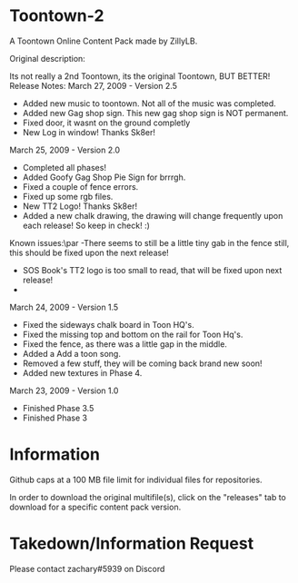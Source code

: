 # Toontown-2

A Toontown Online Content Pack made by ZillyLB.

Original description:

Its not really a 2nd Toontown, its the original Toontown, BUT BETTER!
Release Notes:
March 27, 2009 - Version 2.5
- Added new music to toontown. Not all of the music was completed.
- Added new Gag shop sign. This new gag shop sign is NOT permanent.
- Fixed door, it wasnt on the ground completly
- New Log in window! Thanks Sk8er!

March 25, 2009 - Version 2.0
- Completed all phases!
- Added Goofy Gag Shop Pie Sign for brrrgh.
- Fixed a couple of fence errors.
- Fixed up some rgb files.
- New TT2 Logo! Thanks Sk8er!
- Added a new chalk drawing, the drawing will change frequently upon each release! So keep in check! :)


Known issues:\par
-There seems to still be a little tiny gab in the fence still, this should be fixed upon the next release!
- SOS Book's TT2 logo is too small to read, that will be fixed upon next release!
- 


March 24, 2009 - Version 1.5
- Fixed the sideways chalk board in Toon HQ's.
- Fixed the missing top and bottom on the rail for Toon Hq's.
- Fixed the fence, as there was a little gap in the middle.
- Added a Add a toon song.
- Removed a few stuff, they will be coming back brand new soon!
- Added new textures in Phase 4.

March 23, 2009 - Version 1.0
- Finished Phase 3.5
- Finished Phase 3


# Information

Github caps at a 100 MB file limit for individual files for repositories.

In order to download the original multifile(s), click on the "releases" tab to download for a specific content pack version.



# Takedown/Information Request
Please contact zachary#5939 on Discord
